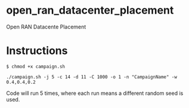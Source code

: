 # open_ran_datacenter_placement
Open RAN Datacente Placement


# Instructions

```
$ chmod +x campaign.sh

./campaign.sh -j 5 -c 14 -d 11 -C 1000 -o 1 -n "CampaignName" -w 0.4,0.4,0.2

```

Code will run 5 times, where each run means a different random seed is used.
